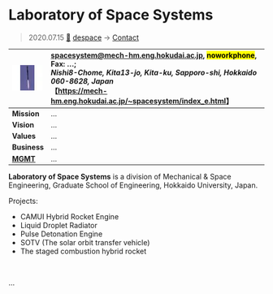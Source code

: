# Laboratory of Space Systems
> 2020.07.15 [🚀](../../../index/index.md) [despace](../index.md) → [Contact](../contact.md)

|[![](../f/contact/l/lab_of_space_systems_logo1_thumb.webp)](../f/contact/l/lab_of_space_systems_logo1.webp)|<spacesystem@mech-hm.eng.hokudai.ac.jp>, <mark>noworkphone</mark>, Fax: …;<br> *Nishi8-Chome, Kita13-jo, Kita-ku, Sapporo-shi, Hokkaido 060-8628, Japan*<br> 【<https://mech-hm.eng.hokudai.ac.jp/~spacesystem/index_e.html>】|
|:-|:-|
|**Mission**|…|
|**Vision**|…|
|**Values**|…|
|**Business**|…|
|**[MGMT](../mgmt.md)**|…|

**Laboratory of Space Systems** is a division of Mechanical & Space Engineering, Graduate School of Engineering, Hokkaido University, Japan.

Projects:

   - CAMUI Hybrid Rocket Engine
   - Liquid Droplet Radiator
   - Pulse Detonation Engine
   - SOTV (The solar orbit transfer vehicle)
   - The staged combustion hybrid rocket

<p style="page-break-after:always"> </p>

…

